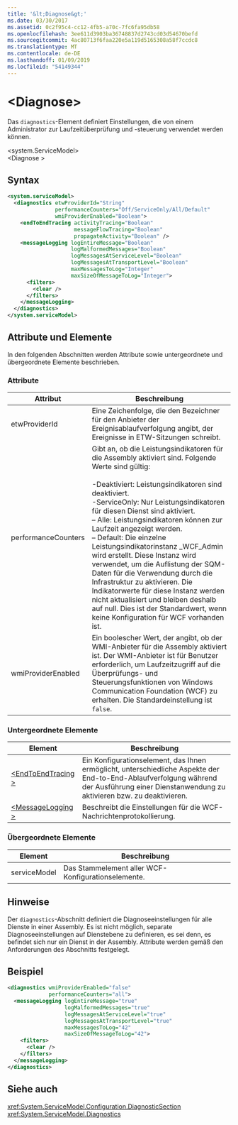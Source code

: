 ```yaml
---
title: '&lt;Diagnose&gt;'
ms.date: 03/30/2017
ms.assetid: 0c2f95c4-cc12-4fb5-a70c-7fc6fa95db58
ms.openlocfilehash: 3ee611d3903ba36748837d2743cd03d54670befd
ms.sourcegitcommit: 4ac80713f6faa220e5a119d5165308a58f7ccdc8
ms.translationtype: MT
ms.contentlocale: de-DE
ms.lasthandoff: 01/09/2019
ms.locfileid: "54149344"
---
```

# <a name="ltdiagnosticsgt"></a>&lt;Diagnose&gt;
Das `diagnostics`-Element definiert Einstellungen, die von einem Administrator zur Laufzeitüberprüfung und -steuerung verwendet werden können.  
  
 \<system.ServiceModel>  
\<Diagnose >  
  
## <a name="syntax"></a>Syntax  
  
```xml  
<system.serviceModel>
  <diagnostics etwProviderId="String"
               performanceCounters="Off/ServiceOnly/All/Default"
               wmiProviderEnabled="Boolean">
    <endToEndTracing activityTracing="Boolean"
                     messageFlowTracing="Boolean"
                     propagateActivity="Boolean" />
    <messageLogging logEntireMessage="Boolean"
                    logMalformedMessages="Boolean"
                    logMessagesAtServiceLevel="Boolean"
                    logMessagesAtTransportLevel="Boolean"
                    maxMessagesToLog="Integer"
                    maxSizeOfMessageToLog="Integer">
      <filters>
        <clear />
      </filters>
    </messageLogging>
  </diagnostics>
</system.serviceModel>
```  
  
## <a name="attributes-and-elements"></a>Attribute und Elemente  
 In den folgenden Abschnitten werden Attribute sowie untergeordnete und übergeordnete Elemente beschrieben.  
  
### <a name="attributes"></a>Attribute  
  
|Attribut|Beschreibung|  
|---------------|-----------------|  
|etwProviderId|Eine Zeichenfolge, die den Bezeichner für den Anbieter der Ereignisablaufverfolgung angibt, der Ereignisse in ETW-Sitzungen schreibt.|  
|performanceCounters|Gibt an, ob die Leistungsindikatoren für die Assembly aktiviert sind. Folgende Werte sind gültig:<br /><br /> -Deaktiviert: Leistungsindikatoren sind deaktiviert.<br />-ServiceOnly: Nur Leistungsindikatoren für diesen Dienst sind aktiviert.<br />– Alle: Leistungsindikatoren können zur Laufzeit angezeigt werden.<br />– Default: Die einzelne Leistungsindikatorinstanz _WCF_Admin wird erstellt. Diese Instanz wird verwendet, um die Auflistung der SQM-Daten für die Verwendung durch die Infrastruktur zu aktivieren. Die Indikatorwerte für diese Instanz werden nicht aktualisiert und bleiben deshalb auf null. Dies ist der Standardwert, wenn keine Konfiguration für WCF vorhanden ist.|  
|wmiProviderEnabled|Ein boolescher Wert, der angibt, ob der WMI-Anbieter für die Assembly aktiviert ist. Der WMI-Anbieter ist für Benutzer erforderlich, um Laufzeitzugriff auf die Überprüfungs- und Steuerungsfunktionen von Windows Communication Foundation (WCF) zu erhalten. Die Standardeinstellung ist `false`.|  
  
### <a name="child-elements"></a>Untergeordnete Elemente  
  
|Element|Beschreibung|  
|-------------|-----------------|  
|[\<EndToEndTracing >](../../../../../docs/framework/configure-apps/file-schema/wcf/endtoendtracing.md)|Ein Konfigurationselement, das Ihnen ermöglicht, unterschiedliche Aspekte der End-to-End-Ablaufverfolgung während der Ausführung einer Dienstanwendung zu aktivieren bzw. zu deaktivieren.|  
|[\<MessageLogging >](../../../../../docs/framework/configure-apps/file-schema/wcf/messagelogging.md)|Beschreibt die Einstellungen für die WCF-Nachrichtenprotokollierung.|  
  
### <a name="parent-elements"></a>Übergeordnete Elemente  
  
|Element|Beschreibung|  
|-------------|-----------------|  
|serviceModel|Das Stammelement aller WCF-Konfigurationselemente.|  
  
## <a name="remarks"></a>Hinweise  
 Der `diagnostics`-Abschnitt definiert die Diagnoseeinstellungen für alle Dienste in einer Assembly. Es ist nicht möglich, separate Diagnoseeinstellungen auf Dienstebene zu definieren, es sei denn, es befindet sich nur ein Dienst in der Assembly. Attribute werden gemäß den Anforderungen des Abschnitts festgelegt.  
  
## <a name="example"></a>Beispiel  
  
```xml  
<diagnostics wmiProviderEnabled="false"
             performanceCounters="all">
  <messageLogging logEntireMessage="true"
                  logMalformedMessages="true"
                  logMessagesAtServiceLevel="true"
                  logMessagesAtTransportLevel="true"
                  maxMessagesToLog="42"
                  maxSizeOfMessageToLog="42">
    <filters>
      <clear />
    </filters>
  </messageLogging>
</diagnostics>
```  
  
## <a name="see-also"></a>Siehe auch  
 <xref:System.ServiceModel.Configuration.DiagnosticSection>  
 <xref:System.ServiceModel.Diagnostics>
